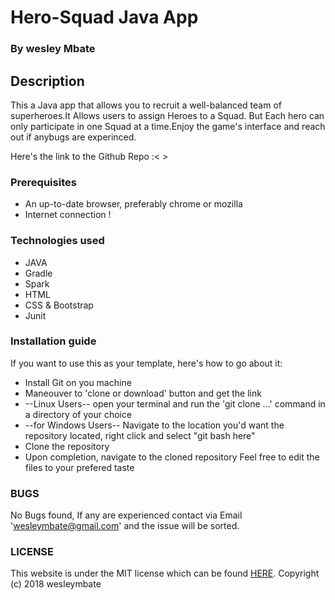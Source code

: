 # Hero-Squad Java App

### By wesley Mbate

## Description

  This a Java app that allows you to recruit a well-balanced team of superheroes.It Allows users to assign Heroes to a Squad. But Each hero can only participate in one Squad at a time.Enjoy the game's interface and reach out if anybugs are experinced.

 Here's the link to the Github Repo :< >

### Prerequisites

 * An up-to-date browser, preferably chrome or mozilla
 * Internet connection !


### Technologies used

   * JAVA
   * Gradle
   * Spark
   * HTML
   * CSS & Bootstrap
   * Junit

### Installation guide

  If you want to use this as your template, here's how to go about it:

  * Install Git on you machine
  * Maneouver to 'clone or download' button and get the link
  * --Linux Users-- open your terminal and run the 'git clone ...' command in a directory of your choice
  * --for Windows Users-- Navigate to the location you'd want the repository located, right click and select "git bash here"
  * Clone the repository
  * Upon completion, navigate to the cloned repository
  Feel free to edit the files to your prefered taste


### BUGS
No Bugs found, If any are experienced contact via Email 'wesleymbate@gmail.com' and the issue will be sorted.


### LICENSE
 This website is under the MIT license which can be found [HERE](LICENSE).
 Copyright (c) 2018 wesleymbate
